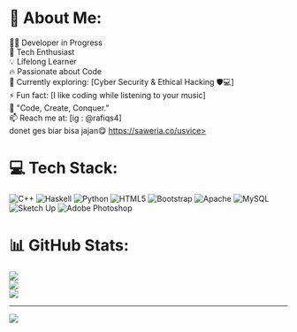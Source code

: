 # 💫 About Me:
👨‍💻 Developer in Progress <br>🚀 Tech Enthusiast<br>💡 Lifelong Learner  <br>🔥 Passionate about Code<br>🌱 Currently exploring: [Cyber Security & Ethical Hacking 🛡️💻]<br>⚡ Fun fact: [I like coding while listening to your music]<br>📌 "Code, Create, Conquer."<br>📫 Reach me at: [ig : @rafiqs4]<br>donet ges biar bisa jajan😋 https://saweria.co/usvice><br>


# 💻 Tech Stack:
![C++](https://img.shields.io/badge/c++-%2300599C.svg?style=for-the-badge&logo=c%2B%2B&logoColor=white) ![Haskell](https://img.shields.io/badge/Haskell-5e5086?style=for-the-badge&logo=haskell&logoColor=white) ![Python](https://img.shields.io/badge/python-3670A0?style=for-the-badge&logo=python&logoColor=ffdd54) ![HTML5](https://img.shields.io/badge/html5-%23E34F26.svg?style=for-the-badge&logo=html5&logoColor=white) ![Bootstrap](https://img.shields.io/badge/bootstrap-%238511FA.svg?style=for-the-badge&logo=bootstrap&logoColor=white) ![Apache](https://img.shields.io/badge/apache-%23D42029.svg?style=for-the-badge&logo=apache&logoColor=white) ![MySQL](https://img.shields.io/badge/mysql-4479A1.svg?style=for-the-badge&logo=mysql&logoColor=white) ![Sketch Up](https://img.shields.io/badge/SketchUp-005F9E?style=for-the-badge&logo=sketchup&logoColor=white) ![Adobe Photoshop](https://img.shields.io/badge/adobe%20photoshop-%2331A8FF.svg?style=for-the-badge&logo=adobe%20photoshop&logoColor=white)
# 📊 GitHub Stats:
![](https://github-readme-stats.vercel.app/api?username=usvice&theme=dark&hide_border=false&include_all_commits=true&count_private=true)<br/>
![](https://github-readme-streak-stats.herokuapp.com/?user=usvice&theme=dark&hide_border=false)<br/>
![](https://github-readme-stats.vercel.app/api/top-langs/?username=usvice&theme=dark&hide_border=false&include_all_commits=true&count_private=true&layout=compact)

---
[![](https://visitcount.itsvg.in/api?id=usvice&icon=6&color=0)](https://visitcount.itsvg.in)

<!-- Proudly created with GPRM ( https://gprm.itsvg.in ) -->
